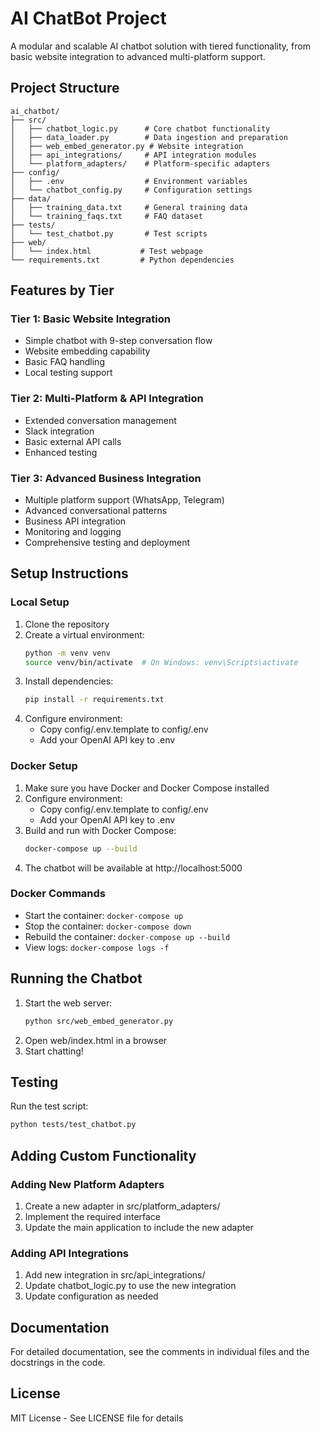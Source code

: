# AI ChatBot Project

A modular and scalable AI chatbot solution with tiered functionality, from basic website integration to advanced multi-platform support.

## Project Structure

```
ai_chatbot/
├── src/
│   ├── chatbot_logic.py      # Core chatbot functionality
│   ├── data_loader.py        # Data ingestion and preparation
│   ├── web_embed_generator.py # Website integration
│   ├── api_integrations/     # API integration modules
│   └── platform_adapters/    # Platform-specific adapters
├── config/
│   ├── .env                  # Environment variables
│   └── chatbot_config.py     # Configuration settings
├── data/
│   ├── training_data.txt     # General training data
│   └── training_faqs.txt     # FAQ dataset
├── tests/
│   └── test_chatbot.py       # Test scripts
├── web/
│   └── index.html           # Test webpage
└── requirements.txt         # Python dependencies
```

## Features by Tier

### Tier 1: Basic Website Integration
- Simple chatbot with 9-step conversation flow
- Website embedding capability
- Basic FAQ handling
- Local testing support

### Tier 2: Multi-Platform & API Integration
- Extended conversation management
- Slack integration
- Basic external API calls
- Enhanced testing

### Tier 3: Advanced Business Integration
- Multiple platform support (WhatsApp, Telegram)
- Advanced conversational patterns
- Business API integration
- Monitoring and logging
- Comprehensive testing and deployment

## Setup Instructions

### Local Setup
1. Clone the repository
2. Create a virtual environment:
   ```bash
   python -m venv venv
   source venv/bin/activate  # On Windows: venv\Scripts\activate
   ```
3. Install dependencies:
   ```bash
   pip install -r requirements.txt
   ```
4. Configure environment:
   - Copy config/.env.template to config/.env
   - Add your OpenAI API key to .env

### Docker Setup
1. Make sure you have Docker and Docker Compose installed
2. Configure environment:
   - Copy config/.env.template to config/.env
   - Add your OpenAI API key to .env
3. Build and run with Docker Compose:
   ```bash
   docker-compose up --build
   ```
4. The chatbot will be available at http://localhost:5000

### Docker Commands
- Start the container: `docker-compose up`
- Stop the container: `docker-compose down`
- Rebuild the container: `docker-compose up --build`
- View logs: `docker-compose logs -f`

## Running the Chatbot

1. Start the web server:
   ```bash
   python src/web_embed_generator.py
   ```
2. Open web/index.html in a browser
3. Start chatting!

## Testing

Run the test script:
```bash
python tests/test_chatbot.py
```

## Adding Custom Functionality

### Adding New Platform Adapters
1. Create a new adapter in src/platform_adapters/
2. Implement the required interface
3. Update the main application to include the new adapter

### Adding API Integrations
1. Add new integration in src/api_integrations/
2. Update chatbot_logic.py to use the new integration
3. Update configuration as needed

## Documentation

For detailed documentation, see the comments in individual files and the docstrings in the code.

## License

MIT License - See LICENSE file for details
